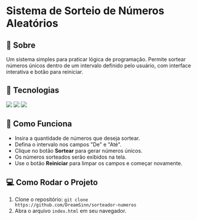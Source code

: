 <h1>Sistema de Sorteio de Números Aleatórios</h1>

<h2>🎯 Sobre</h2>
<p>Um sistema simples para praticar lógica de programação. Permite sortear números únicos dentro de um intervalo definido pelo usuário, com interface interativa e botão para reiniciar.</p>

<h2>🚀 Tecnologias</h2>
<div>
  <img src="https://img.shields.io/badge/HTML-239120?style=for-the-badge&logo=html5&logoColor=white">
  <img src="https://img.shields.io/badge/CSS-239120?&style=for-the-badge&logo=css3&logoColor=white">
  <img src="https://img.shields.io/badge/JavaScript-F7DF1E?style=for-the-badge&logo=javascript&logoColor=black">
</div>

<h2>📜 Como Funciona</h2>
<ul>
  <li>Insira a quantidade de números que deseja sortear.</li>
  <li>Defina o intervalo nos campos "De" e "Até".</li>
  <li>Clique no botão <strong>Sortear</strong> para gerar números únicos.</li>
  <li>Os números sorteados serão exibidos na tela.</li>
  <li>Use o botão <strong>Reiniciar</strong> para limpar os campos e começar novamente.</li>
</ul>

<h2>💻 Como Rodar o Projeto</h2>
<ol>
  <li>Clone o repositório: <code>git clone https://github.com/DreamSinn/sorteador-numeros</code></li>
  <li>Abra o arquivo <code>index.html</code> em seu navegador.</li>
</ol>
